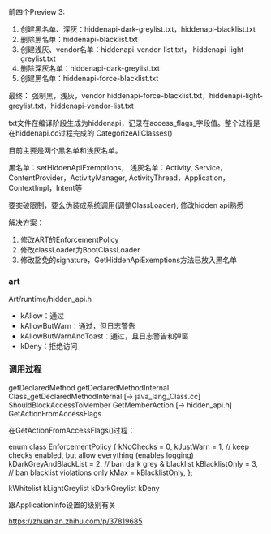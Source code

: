 前四个Preview 3:

1. 创建黑名单、深灰：hiddenapi-dark-greylist.txt，hiddenapi-blacklist.txt
2. 删除黑名单：hiddenapi-blacklist.txt
3. 创建浅灰、vendor名单：hiddenapi-vendor-list.txt， hiddenapi-light-greylist.txt
4. 删除深灰名单：hiddenapi-dark-greylist.txt
5. 创建黑名单：hiddenapi-force-blacklist.txt

最终： 强制黑，浅灰，vendor
hiddenapi-force-blacklist.txt，hiddenapi-light-greylist.txt，hiddenapi-vendor-list.txt  

txt文件在编译阶段生成为hiddenapi，记录在access_flags_字段值。整个过程是在hiddenapi.cc过程完成的 CategorizeAllClasses()

目前主要是两个黑名单和浅灰名单。

黑名单：setHiddenApiExemptions， 
浅灰名单：Activity, Service，ContentProvider，ActivityManager, ActivityThread，Application，ContextImpl，Intent等


要突破限制，要么伪装成系统调用(调整ClassLoader), 修改hidden api熟悉

解决方案：

1. 修改ART的EnforcementPolicy
1. 修改classLoader为BootClassLoader
2. 修改豁免的signature，GetHiddenApiExemptions方法已放入黑名单

### art

Art/runtime/hidden_api.h

- kAllow：通过
- kAllowButWarn：通过，但日志警告
- kAllowButWarnAndToast：通过，且日志警告和弹窗
- kDeny：拒绝访问

### 调用过程

getDeclaredMethod
  getDeclaredMethodInternal
    Class_getDeclaredMethodInternal  [-> java_lang_Class.cc]
      ShouldBlockAccessToMember
        GetMemberAction [-> hidden_api.h]
          GetActionFromAccessFlags

在GetActionFromAccessFlags()过程：


enum class EnforcementPolicy {
  kNoChecks             = 0,
  kJustWarn             = 1,  // keep checks enabled, but allow everything (enables logging)
  kDarkGreyAndBlackList = 2,  // ban dark grey & blacklist
  kBlacklistOnly        = 3,  // ban blacklist violations only
  kMax = kBlacklistOnly,
};​


kWhitelist
kLightGreylist
kDarkGreylist
kDeny

跟ApplicationInfo设置的级别有关


https://zhuanlan.zhihu.com/p/37819685
